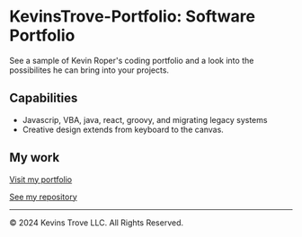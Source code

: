 # KevinsTrove-Portfolio: Software Portfolio

See a sample of  Kevin Roper's coding portfolio and a look into the possibilites he can bring into your projects.

## Capabilities
- Javascrip, VBA, java, react, groovy, and migrating legacy systems
- Creative design extends from keyboard to the canvas.

## My work
[Visit my portfolio](https://kevins-trove.github.io/KevinsTrove-Portfolio/)

[See my repository](https://github.com/Kevins-Trove/KevinsTrove-Portfolio)






- - -
© 2024 Kevins Trove LLC. All Rights Reserved.
